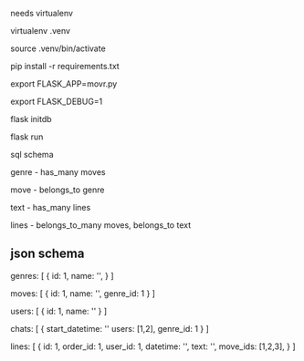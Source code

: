 needs virtualenv

  virtualenv .venv

  source .venv/bin/activate

  pip install -r requirements.txt

  export FLASK_APP=movr.py

  export FLASK_DEBUG=1

  flask initdb

  flask run





sql schema

  genre - has_many moves

  move - belongs_to genre

  text - has_many lines

  lines - belongs_to_many moves, belongs_to text



## json schema

genres: [
  {
    id: 1,
    name: '',
  }
]

moves: [
  {
    id: 1,
    name: '',
    genre_id: 1
  }
]



users: [
  {
    id: 1,
    name: ''
  }
]

chats: [
  {
    start_datetime: ''
    users: [1,2],
    genre_id: 1
  }
]

lines: [
  {
    id: 1,
    order_id: 1,
    user_id: 1,
    datetime: '',
    text: '',
    move_ids: [1,2,3],
  }
]
